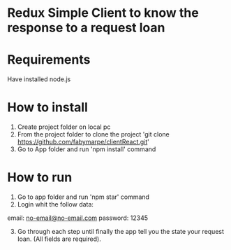 # Redux Simple Client to know the response to a request loan

# Requirements
Have installed node.js

# How to install
1. Create project folder on local pc
2. From the project folder to clone the project 'git clone https://github.com/fabymarpe/clientReact.git'
3. Go to App folder and run 'npm install' command


# How to run
1. Go to app folder and run 'npm star' command
2. Login whit the follow data:

email: no-email@no-email.com
password: 12345

3. Go through each step until finally the app tell you the state your request loan. (All fields are required).
